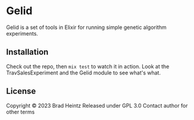 # Gelid

Gelid is a set of tools in Elixir for running simple genetic algorithm experiments.

## Installation

Check out the repo, then `mix test` to watch it in action. Look at the TravSalesExperiment and the Gelid module to see what's what.

## License

Copyright © 2023 Brad Heintz
Released under GPL 3.0
Contact author for other terms